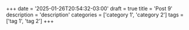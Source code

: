 +++
date = '2025-01-26T20:54:32-03:00'
draft = true
title = 'Post 9'
description = 'description'
categories = ['category 1', 'category 2']
tags = ['tag 1', 'tag 2']
+++
